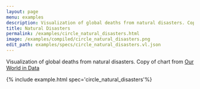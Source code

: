 ```yaml
---
layout: page
menu: examples
description: Visualization of global deaths from natural disasters. Copy of chart from [Our World in Data](https://ourworldindata.org/natural-catastrophes)
title: Natural Disasters
permalink: /examples/circle_natural_disasters.html
image: /examples/compiled/circle_natural_disasters.png
edit_path: examples/specs/circle_natural_disasters.vl.json
---
```


Visualization of global deaths from natural disasters. Copy of chart from [Our World in Data](https://ourworldindata.org/natural-catastrophes)

{% include example.html spec='circle_natural_disasters'%}
